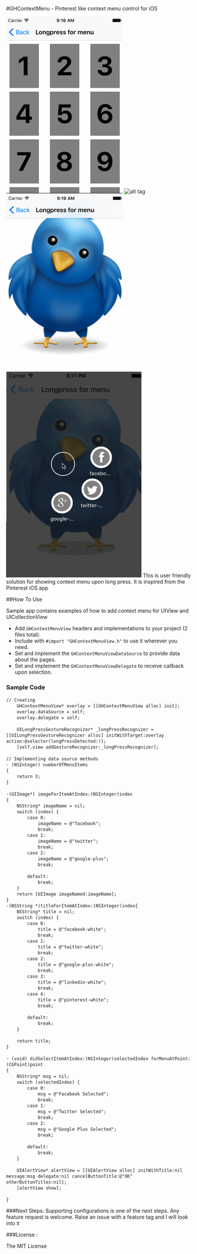 #GHContextMenu - Pinterest like context menu control for iOS

![alt tag](https://github.com/GnosisHub/GHContextMenu/blob/master/cmocv.gif)
![alt tag](https://github.com/GnosisHub/GHContextMenu/blob/master/cmocv5.gif)
![alt tag](https://github.com/GnosisHub/GHContextMenu/blob/master/cmov.gif)
![alt tag](https://github.com/GnosisHub/GHContextMenu/blob/master/titles.gif)
This is user friendly solution for showing context menu upon long press. It is inspired from the Pinterest iOS app

##How To Use

Sample app contains examples of how to add context menu for UIView and UICollectionView

* Add `GHContextMenuView` headers and implementations to your project (2 files total).
* Include with `#import "GHContextMenuView.h"` to use it wherever you need.
* Set and implement the `GHContextMenuViewDataSource` to provide data about the pages.
* Set and implement the `GHContextMenuViewDelegate` to receive callback upon selection.

### Sample Code
```objc
// Creating
    GHContextMenuView* overlay = [[GHContextMenuView alloc] init];
    overlay.dataSource = self;
    overlay.delegate = self;
    
    UILongPressGestureRecognizer* _longPressRecognizer = [[UILongPressGestureRecognizer alloc] initWithTarget:overlay action:@selector(longPressDetected:)];
    [self.view addGestureRecognizer:_longPressRecognizer];

// Implementing data source methods
- (NSInteger) numberOfMenuItems
{
    return 3;
}

-(UIImage*) imageForItemAtIndex:(NSInteger)index
{
    NSString* imageName = nil;
    switch (index) {
        case 0:
            imageName = @"facebook";
            break;
        case 1:
            imageName = @"twitter";
            break;
        case 2:
            imageName = @"google-plus";
            break;
            
        default:
            break;
    }
    return [UIImage imageNamed:imageName];
}
-(NSString *)titleForItemAtIndex:(NSInteger)index{
    NSString* title = nil;
    switch (index) {
        case 0:
            title = @"facebook-white";
            break;
        case 1:
            title = @"twitter-white";
            break;
        case 2:
            title = @"google-plus-white";
            break;
        case 3:
            title = @"linkedin-white";
            break;
        case 4:
            title = @"pinterest-white";
            break;

        default:
            break;
    }

    return title;
}

- (void) didSelectItemAtIndex:(NSInteger)selectedIndex forMenuAtPoint:(CGPoint)point
{
    NSString* msg = nil;
    switch (selectedIndex) {
        case 0:
            msg = @"Facebook Selected";
            break;
        case 1:
            msg = @"Twitter Selected";
            break;
        case 2:
            msg = @"Google Plus Selected";
            break;
            
        default:
            break;
    }
    
    UIAlertView* alertView = [[UIAlertView alloc] initWithTitle:nil message:msg delegate:nil cancelButtonTitle:@"OK" otherButtonTitles:nil];
    [alertView show];

}

```

###Next Steps:
Supporting configurations is one of the next steps. Any feature request is welcome. Raise an issue with a feature tag and I will look into it


###License :

The MIT License

